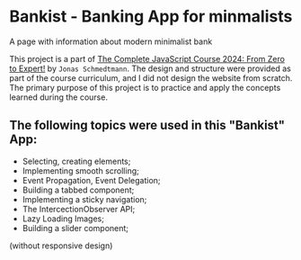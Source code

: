 # Bankist - Banking App for minmalists

A page with information about modern minimalist bank

This project is a part of [The Complete JavaScript Course 2024: From Zero to Expert!](https://www.udemy.com/course/the-complete-javascript-course/) by `Jonas Schmedtmann`.
The design and structure were provided as part of the course curriculum, and I did not design the website from scratch. The primary purpose of this project is to practice and apply the concepts learned during the course.

## The following topics were used in this "Bankist" App:

- Selecting, creating elements;
- Implementing smooth scrolling;
- Event Propagation, Event Delegation;
- Building a tabbed component;
- Implementing a sticky navigation;
- The IntercectionObserver API;
- Lazy Loading Images;
- Building a slider component;

(without responsive design)
